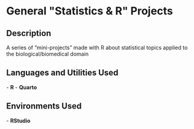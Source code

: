 <h1>General "Statistics & R" Projects</h1>

<h2>Description</h2>
A series of “mini-projects” made with R about statistical topics applied to the biological/biomedical domain


<h2>Languages and Utilities Used</h2>
- <b>R</b>
- <b>Quarto</b>

<h2>Environments Used </h2>
- <b>RStudio</b> 
